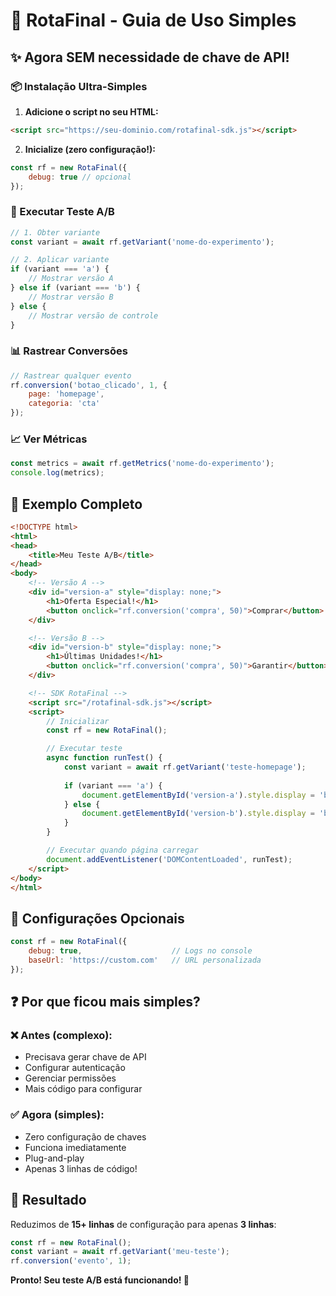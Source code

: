 # 🚀 RotaFinal - Guia de Uso Simples

## ✨ Agora SEM necessidade de chave de API!

### 📦 Instalação Ultra-Simples

1. **Adicione o script no seu HTML:**
```html
<script src="https://seu-dominio.com/rotafinal-sdk.js"></script>
```

2. **Inicialize (zero configuração!):**
```javascript
const rf = new RotaFinal({
    debug: true // opcional
});
```

### 🧪 Executar Teste A/B

```javascript
// 1. Obter variante
const variant = await rf.getVariant('nome-do-experimento');

// 2. Aplicar variante
if (variant === 'a') {
    // Mostrar versão A
} else if (variant === 'b') {
    // Mostrar versão B  
} else {
    // Mostrar versão de controle
}
```

### 📊 Rastrear Conversões

```javascript
// Rastrear qualquer evento
rf.conversion('botao_clicado', 1, {
    page: 'homepage',
    categoria: 'cta'
});
```

### 📈 Ver Métricas

```javascript
const metrics = await rf.getMetrics('nome-do-experimento');
console.log(metrics);
```

## 🎯 Exemplo Completo

```html
<!DOCTYPE html>
<html>
<head>
    <title>Meu Teste A/B</title>
</head>
<body>
    <!-- Versão A -->
    <div id="version-a" style="display: none;">
        <h1>Oferta Especial!</h1>
        <button onclick="rf.conversion('compra', 50)">Comprar</button>
    </div>

    <!-- Versão B -->
    <div id="version-b" style="display: none;">
        <h1>Últimas Unidades!</h1>
        <button onclick="rf.conversion('compra', 50)">Garantir</button>
    </div>

    <!-- SDK RotaFinal -->
    <script src="/rotafinal-sdk.js"></script>
    <script>
        // Inicializar
        const rf = new RotaFinal();

        // Executar teste
        async function runTest() {
            const variant = await rf.getVariant('teste-homepage');
            
            if (variant === 'a') {
                document.getElementById('version-a').style.display = 'block';
            } else {
                document.getElementById('version-b').style.display = 'block';
            }
        }

        // Executar quando página carregar
        document.addEventListener('DOMContentLoaded', runTest);
    </script>
</body>
</html>
```

## 🔧 Configurações Opcionais

```javascript
const rf = new RotaFinal({
    debug: true,                    // Logs no console
    baseUrl: 'https://custom.com'   // URL personalizada
});
```

## ❓ Por que ficou mais simples?

### ❌ Antes (complexo):
- Precisava gerar chave de API
- Configurar autenticação 
- Gerenciar permissões
- Mais código para configurar

### ✅ Agora (simples):
- Zero configuração de chaves
- Funciona imediatamente
- Plug-and-play
- Apenas 3 linhas de código!

## 🎉 Resultado

Reduzimos de **15+ linhas** de configuração para apenas **3 linhas**:

```javascript
const rf = new RotaFinal();
const variant = await rf.getVariant('meu-teste');
rf.conversion('evento', 1);
```

**Pronto! Seu teste A/B está funcionando! 🚀**
